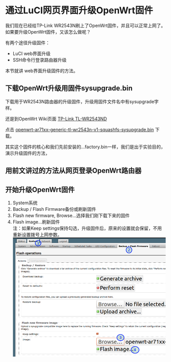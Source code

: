 # 通过LuCI网页界面升级OpenWrt固件

我们现在已经给TP-Link WR2543N刷上了OpenWrt固件，并且可以正常上网了。如果要升级OpenWrt固件，又该怎么做呢？

有两个途径升级固件：

- LuCI web界面升级
- SSH命令行登录路由器升级

本节就讲 web界面升级固件的方法。

## 下载OpenWrt升级用固件sysupgrade.bin

下载用于WR2543N路由器的升级固件，升级用固件文件名中有sysupgrade字样。

还是到OpenWrt Wiki页面 [TP-Link TL-WR2543ND](http://wiki.openwrt.org/toh/tp-link/tl-wr2543nd)

点击 [openwrt-ar71xx-generic-tl-wr2543n-v1-squashfs-sysupgrade.bin](http://downloads.openwrt.org/attitude_adjustment/12.09/ar71xx/generic/openwrt-ar71xx-generic-tl-wr2543-v1-squashfs-sysupgrade.bin) 下载。

其实这个固件的核心和我们先前安装的...factory.bin一样，我们是出于实验目的，演示升级固件的方法，

## 用前文讲过的方法从网页登录OpenWrt路由器

## 开始升级OpenWrt固件
1. System系统
2. Backup / Flash Firmware备份或刷新固件
3. Flash new firmware, Browse...选择我们刚下载下来的固件
4. Flash image...刷新固件  
注：如果Keep settings保持勾选，升级固件后，原来的设置就会保留，不用重新设置拨号上网参数。
![](images/2.6.luci-sysupgrade.png)

	
	
	
	
	
	
